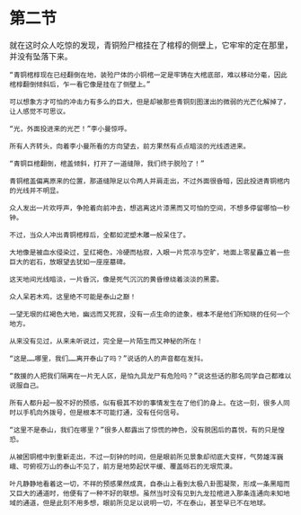 # 第二节

就在这时众人吃惊的发现，青铜殓尸棺挂在了棺椁的侧壁上，它牢牢的定在那里，并没有坠落下来。

    “青铜棺椁现在已经翻倒在地，装殓尸体的小铜棺一定是牢铸在大棺底部，难以移动分毫，因此棺椁翻倒倾斜后，乍一看它像是挂在了侧壁上。”

    可以想象方才可怕的冲击力有多么的巨大，但是却被那些青铜刻图漾出的微弱的光芒化解掉了，让人感觉不可思议。

    “光，外面投进来的光芒！”李小曼惊呼。

    所有人齐转头，向着李小曼所看的方向望去，前方果然有点点暗淡的光线透进来。

    “青铜巨棺翻倒，棺盖倾斜，打开了一道缝隙，我们终于脱险了！”

    青铜棺盖偏离原来的位置，那道缝隙足以令两人并肩走出，不过外面很昏暗，因此投进青铜棺内的光线并不明显。

    众人发出一片欢呼声，争抢着向前冲去，想逃离这片漆黑而又可怕的空间，不想多停留哪怕一秒钟。

    不过，当众人冲出青铜棺椁后，全都如泥塑木雕一般呆住了。

    大地像是被血水侵染过，呈红褐色，冷硬而枯寂，入眼一片荒凉与空旷，地面上零星矗立着一些巨大的岩石，放眼望去犹如一座座墓碑。

    这天地间光线暗淡，一片昏沉，像是死气沉沉的黄昏缭绕着淡淡的黑雾。

    众人呆若木鸡，这里绝不可能是泰山之巅！

    一望无垠的红褐色大地，幽远而又死寂，没有一点生命的迹象，根本不是他们所知晓的任何一个地方。

    从来没有见过，从来未听说过，完全是一片陌生而又神秘的所在！

    “这是……哪里，我们……离开泰山了吗？”说话的人的声音都在发抖。

    “救援的人把我们隔离在一片无人区，是怕九具龙尸有危险吗？”说这些话的那名同学自己都难以说服自己。

    所有人都升起一股不好的预感，似有极其不妙的事情发生在了他们的身上。在这一刻，很多人同时以手机向外拨号，但是根本不可能打通，没有任何信号。

    “这里不是泰山，我们在哪里？”很多人都露出了惊慌的神色，没有脱困后的喜悦，有的只是惶恐。

    从被困铜棺中到重新走出，不过一刻钟的时间，但是眼前所见景象却彻底大变样，气势雄浑巍峨、可俯视万山的泰山不见了，前方是地势起伏平缓、覆盖砾石的无垠荒漠。

    叶凡静静地看着这一切，不祥的预感果然成真，自泰山上看到太极八卦图凝聚，形成一条黑暗而又巨大的通道时，他便有了一种不好的联想。虽然当时没有见到九龙拉棺进入那条连通向未知地域的通道，但是此刻不用多想，眼前所见足以说明一切，不在泰山，甚至早已不在地球。